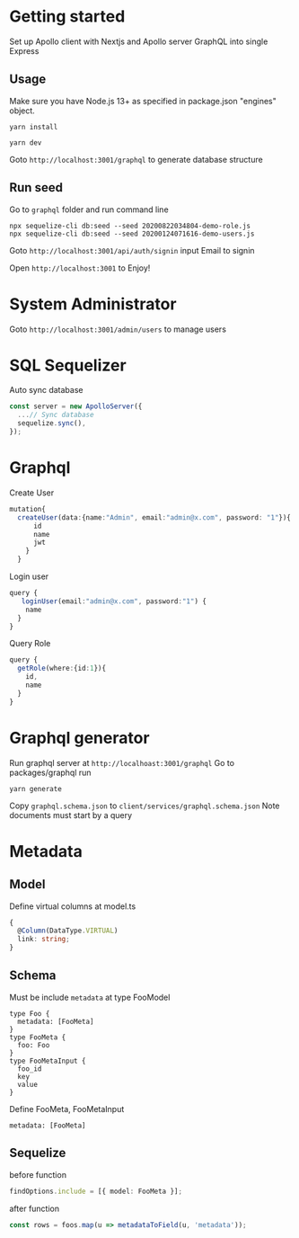 # Getting started

Set up Apollo client with Nextjs and Apollo server GraphQL into single Express

## Usage

Make sure you have Node.js 13+ as specified in package.json "engines" object.

```
yarn install
```

```
yarn dev
```

Goto `http://localhost:3001/graphql` to generate database structure

## Run seed

Go to `graphql` folder and run command line

```console
npx sequelize-cli db:seed --seed 20200822034804-demo-role.js
npx sequelize-cli db:seed --seed 20200124071616-demo-users.js
```

Goto `http://localhost:3001/api/auth/signin` input Email to signin

Open `http://localhost:3001` to Enjoy!

# System Administrator

Goto `http://localhost:3001/admin/users` to manage users

# SQL Sequelizer

Auto sync database

```ts
const server = new ApolloServer({
  ...// Sync database
  sequelize.sync(),
});
```

# Graphql

Create User

```ts
mutation{
  createUser(data:{name:"Admin", email:"admin@x.com", password: "1"}){
      id
      name
      jwt
    }
  }
```

Login user

```ts
query {
   loginUser(email:"admin@x.com", password:"1") {
    name
  }
}
```

Query Role

```ts
query {
  getRole(where:{id:1}){
    id,
    name
  }
}
```

# Graphql generator

Run graphql server at `http://localhoast:3001/graphql`
Go to packages/graphql run

```console
yarn generate
```

Copy `graphql.schema.json` to `client/services/graphql.schema.json`
Note documents must start by a query


# Metadata
## Model 
Define virtual columns at model.ts
```ts
{
  @Column(DataType.VIRTUAL)
  link: string;
}

```
## Schema
Must be include `metadata` at type FooModel 
```
type Foo {
  metadata: [FooMeta]
}
type FooMeta {
  foo: Foo
}
type FooMetaInput {
  foo_id
  key
  value
}

```
Define FooMeta, FooMetaInput

```
metadata: [FooMeta]
```
## Sequelize
before function
```ts
findOptions.include = [{ model: FooMeta }];
```
after function
```ts
const rows = foos.map(u => metadataToField(u, 'metadata'));
```

